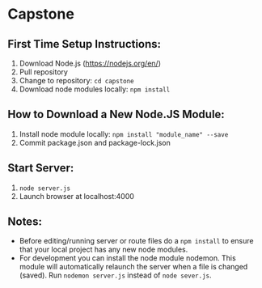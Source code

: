 # Capstone

## First Time Setup Instructions:
1. Download Node.js (https://nodejs.org/en/)
2. Pull repository
3. Change to repository: `cd capstone`
4. Download node modules locally: `npm install`

## How to Download a New Node.JS Module:
1. Install node module locally: `npm install "module_name" --save`
2. Commit package.json and package-lock.json

## Start Server:
1. `node server.js`
2. Launch browser at localhost:4000

## Notes:
- Before editing/running server or route files do a `npm install` to ensure that your local project has any new node modules.
- For development you can install the node module nodemon. This module will automatically relaunch the server when a file is changed (saved). Run `nodemon server.js` instead of `node sever.js`.